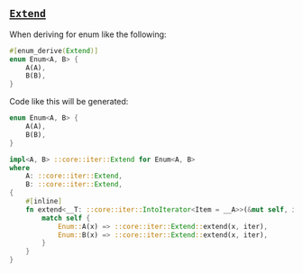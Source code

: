 ## [`Extend`](https://doc.rust-lang.org/std/iter/trait.Extend.html)

When deriving for enum like the following:

```rust
#[enum_derive(Extend)]
enum Enum<A, B> {
    A(A),
    B(B),
}
```

Code like this will be generated:

```rust
enum Enum<A, B> {
    A(A),
    B(B),
}

impl<A, B> ::core::iter::Extend for Enum<A, B>
where
    A: ::core::iter::Extend,
    B: ::core::iter::Extend,
{
    #[inline]
    fn extend<__T: ::core::iter::IntoIterator<Item = __A>>(&mut self, iter: __T) {
        match self {
            Enum::A(x) => ::core::iter::Extend::extend(x, iter),
            Enum::B(x) => ::core::iter::Extend::extend(x, iter),
        }
    }
}
```
